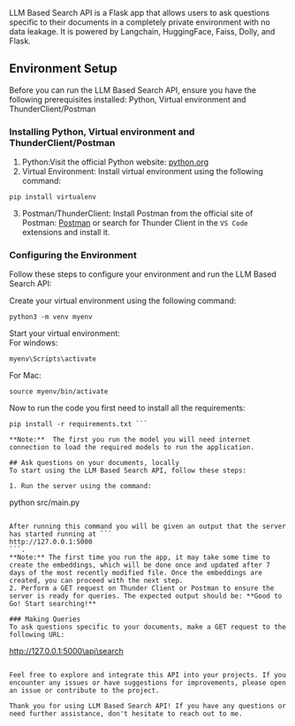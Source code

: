 LLM Based Search API is a Flask app that allows users to ask questions specific to their documents in a completely private environment with no data leakage. It is powered by Langchain, HuggingFace, Faiss, Dolly, and Flask.

## Environment Setup
Before you can run the LLM Based Search API, ensure you have the following prerequisites installed:
Python, Virtual environment and ThunderClient/Postman
### Installing Python, Virtual environment and ThunderClient/Postman
1. Python:Visit the official Python website: [python.org](https://www.python.org)   
2. Virtual Environment: Install virtual environment using the following command:  
``` 
pip install virtualenv
```      
3. Postman/ThunderClient: Install Postman from the official site of Postman: [Postman](https://www.postman.com/downloads/) or search for Thunder Client in the `VS Code` extensions and install it.

### Configuring the Environment
Follow these steps to configure your environment and run the LLM Based Search API:  

Create your virtual environment using the following command:  
```
python3 -m venv myenv
```

Start your virtual environment:  
For windows:  
```
myenv\Scripts\activate
```   

For Mac:  
```
source myenv/bin/activate
```  

Now to run the code you first need to install all the requirements:  
```
pip install -r requirements.txt ```  

**Note:**  The first you run the model you will need internet connection to load the required models to run the application.

## Ask questions on your documents, locally
To start using the LLM Based Search API, follow these steps:  

1. Run the server using the command:
```
python src/main.py 
```  

After running this command you will be given an output that the server has started running at ```
http://127.0.0.1:5000
```.     
**Note:** The first time you run the app, it may take some time to create the embeddings, which will be done once and updated after 7 days of the most recently modified file. Once the embeddings are created, you can proceed with the next step.
2. Perform a GET request on Thunder Client or Postman to ensure the server is ready for queries. The expected output should be: **Good to Go! Start searching!**  

### Making Queries
To ask questions specific to your documents, make a GET request to the following URL:  
```
http://127.0.0.1:5000\api\search
```.   

Feel free to explore and integrate this API into your projects. If you encounter any issues or have suggestions for improvements, please open an issue or contribute to the project.

Thank you for using LLM Based Search API! If you have any questions or need further assistance, don't hesitate to reach out to me.





